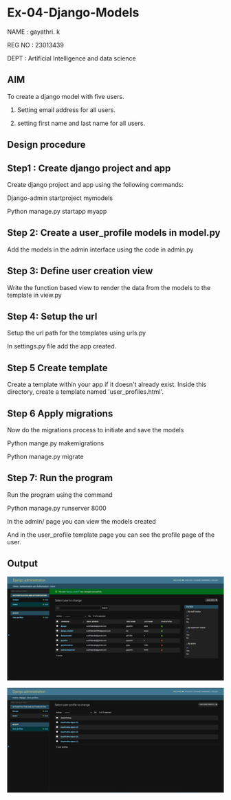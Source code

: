 # Ex-04-Django-Models
NAME : gayathri. k

REG NO : 23013439

DEPT : Artificial Intelligence and data science

## AIM
 To create a django model with five users.

 1. Setting  email address for all users.

 2. setting first name and last name for all users.
## Design procedure
## Step1 : Create django project and app
Create django project and app using the following commands:

Django-admin startproject mymodels

Python manage.py startapp myapp

## Step 2: Create a user_profile models in model.py
Add the models in the admin interface using the code in admin.py

## Step 3: Define user creation view
Write the function based view to render the data from the models to the template in view.py

## Step 4: Setup the url
Setup the url path for the templates using urls.py

In settings.py file add the app created.

## Step 5 Create template
Create a template within your app if it doesn't already exist. Inside this directory, create a template named 'user_profiles.html'.

## Step 6 Apply migrations
Now do the migrations process to initiate and save the models

Python mange.py makemigrations

Python manage.py migrate

## Step 7: Run the program
Run the program using the command

Python manage.py runserver 8000

In the admin/ page you can view the models created

And in the user_profile template page you can see the profile page of the user.

## Output
![Alt text](<Screenshot 2023-11-22 083917.png>)

![Alt text](<Screenshot 2023-11-22 083950.png>)

